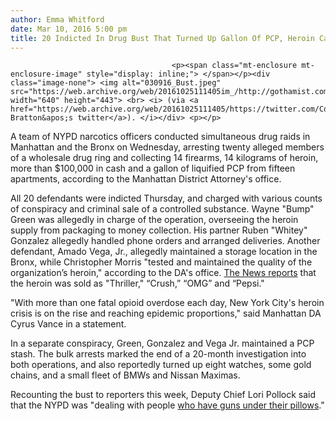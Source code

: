 ```yaml
---
author: Emma Whitford
date: Mar 10, 2016 5:00 pm
title: 20 Indicted In Drug Bust That Turned Up Gallon Of PCP, Heroin Called "OMG"
---
```


	
										<p><span class="mt-enclosure mt-enclosure-image" style="display: inline;"> </span></p><div class="image-none"> <img alt="030916_Bust.jpeg" src="https://web.archive.org/web/20161025111405im_/http://gothamist.com/attachments/nyc_ewhitford/030916_Bust.jpeg" width="640" height="443"> <br> <i> (via <a href="https://web.archive.org/web/20161025111405/https://twitter.com/CommissBratton/status/707703020247781377">Commissioner Bratton&apos;s twitter</a>). </i></div> <p></p>

<p>A team of NYPD narcotics officers conducted simultaneous drug raids in Manhattan and the Bronx on Wednesday, arresting twenty alleged members of a wholesale drug ring and collecting 14 firearms, 14 kilograms of heroin, more than $100,000 in cash and a gallon of liquified PCP from fifteen apartments, according to the Manhattan District Attorney&apos;s office. </p>

<p>All 20 defendants were indicted Thursday, and charged with various counts of conspiracy and criminal sale of a controlled substance. Wayne &quot;Bump&quot; Green was allegedly in charge of the operation, overseeing the heroin supply from packaging to money collection. His partner Ruben &quot;Whitey&quot; Gonzalez allegedly handled phone orders and arranged deliveries. Another defendant, Amado Vega, Jr., allegedly maintained a storage location in the Bronx, while Christopher Morris &quot;tested and maintained the quality of the organization&#x2019;s heroin,&quot; according to the DA&apos;s office. <a href="https://web.archive.org/web/20161025111405/http://www.nydailynews.com/new-york/nyc-crime/nypd-drug-busts-recover-kilos-drugs-200g-cash-guns-article-1.2559148?utm_content=buffer6cc78&amp;utm_medium=social&amp;utm_source=twitter.com&amp;utm_campaign=NYDNLocal+Twitter">The News reports</a> that the heroin was sold as &quot;Thriller,&quot; &#x201C;Crush,&#x201D; &#x201C;OMG&#x201D; and &#x201C;Pepsi.&quot; </p>

<p>&quot;With more than one fatal opioid overdose each day, New York City&apos;s heroin crisis is on the rise and reaching epidemic proportions,&quot; said Manhattan DA Cyrus Vance in a statement. </p>

<p>In a separate conspiracy, Green, Gonzalez and Vega Jr. maintained a PCP stash. The bulk arrests marked the end of a 20-month investigation into both operations, and also reportedly turned up eight watches, some gold chains, and a small fleet of BMWs and Nissan Maximas. </p>

<p>Recounting the bust to reporters this week, Deputy Chief Lori Pollock said that the NYPD was &quot;dealing with people <a href="https://web.archive.org/web/20161025111405/http://nypost.com/2016/03/09/cops-arrest-19-people-over-harlem-gun-and-drug-ring/">who have guns under their pillows</a>.&quot; </p>					
										
									
				